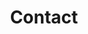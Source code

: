 ---
title: Contact
longTitle: 'Contact'
tags:
- gccommon
french:
- "[[Personne-ressource]]"
scopeNote:
- "Used for metatag on Contact us web pages and simil"
---